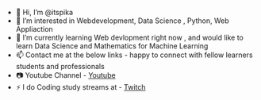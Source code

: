 - 👋 Hi, I’m @itspika
- 👀 I’m interested in Webdevelopment, Data Science , Python, Web Appliaction
- 🌱 I’m currently learning Web devlopment right now , and would like to learn Data Science and Mathematics for Machine Learning 
- 📫 Contact me at the below links - happy to connect with fellow learners students and professionals
- 📷 Youtube Channel - [Youtube](https://www.youtube.com/channel/UCbaE4X60iUKzqxXRA6kf-FQ)
- ⚡ I do Coding study streams at - [Twitch](https://www.twitch.tv/its_pikapika)  
                          
<!---
itspika/itspika is a ✨ special ✨ repository because its `README.md` (this file) appears on your GitHub profile.
You can click the Preview link to take a look at your changes.

